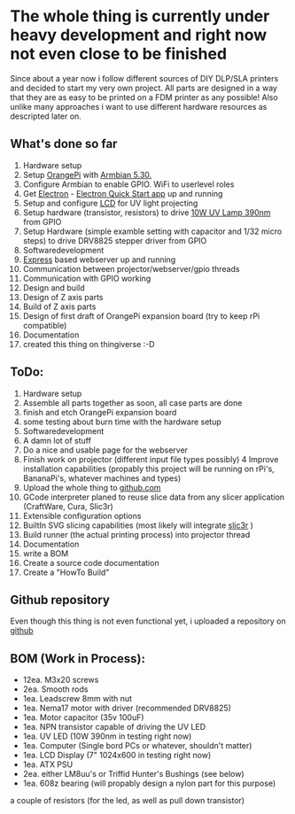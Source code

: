 The whole thing is currently under heavy development and right now not even close to be finished
=
Since about a year now i follow different sources of DIY DLP/SLA printers and decided to start my very own project.
All parts are designed in a way that they are as easy to be printed on a FDM printer as any possible! Also unlike many approaches i want to use different hardware resources as descripted later on.

What's done so far
-
1. Hardware setup
  1. Setup [OrangePi](https://de.aliexpress.com/item/Orange-Pi-Lite-SET7-Orange-Pi-Lite-Transparent-ABS-Case-Power-Cable-8GB-Class-10-Micro/32662461489.html?spm=a2g0x.search0104.3.29.THMouA&ws_ab_test=searchweb0_0,searchweb201602_2_10152_10065_10151_10068_5430020_10304_10307_10137_10060_10302_10155_10154_5370011_10056_10055_10054_10059_100031_10099_5400020_5410011_10103_10102_10052_10053_10142_10107_10050_10051_5380020_10326_10084_10083_10080_10082_10081_10177_10110_10111_5420020_10112_5390011_10113_10114_10312_10313_10314_10315_10078_10079_10073,searchweb201603_4,ppcSwitch_5&btsid=8c0885b5-e103-490e-a7d3-0efbbd7d0d90&algo_expid=1728da27-c923-4d5e-a114-87aa6359754b-3&algo_pvid=1728da27-c923-4d5e-a114-87aa6359754b&transAbTest=ae803_3) with [Armbian 5.30.](https://www.armbian.com/)
  2. Configure Armbian to enable GPIO. WiFi to userlevel roles
  3. Get [Electron](https://electron.atom.io/) - [Electron Quick Start app](https://github.com/electron/electron-quick-start) up and running
  4. Setup and configure [LCD](https://de.aliexpress.com/item/7inch-1024-600-IPS-Screen-LCD-Monitor-TFT-EJ070NA-01J-2AV-HDMI-VGA-for-Raspberry-n/32809145185.html?spm=a2g0s.9042311.0.0.9kLIRD) for UV light projecting
  5. Setup hardware (transistor, resistors) to drive [10W UV Lamp 390nm](https://de.aliexpress.com/item/High-power-LED-chip-UV-COB-Purple-Light-360Nm-370Nm-380Nm-390Nm-400Nm-410Nm-3W-5W/32804292618.html?spm=a2g0s.9042311.0.0.6JSQ4i) from GPIO
  6. Setup Hardware (simple examble setting with capacitor and 1/32 micro steps) to drive DRV8825 stepper driver from GPIO
2. Softwaredevelopment
  1. [Express](http://expressjs.com/) based webserver up and running
  2. Communication between projector/webserver/gpio threads
  3. Communication with GPIO working
3. Design and build
  1. Design of Z axis parts
  2. Build of Z axis parts
  3. Design of first draft of OrangePi expansion board (try to keep rPi compatible)
4. Documentation
  1. created this thing on thingiverse :-D

ToDo:
-
1. Hardware setup
  1. Assemble all parts together as soon, all case parts are done
  2. finish and etch OrangePi expansion board
  3. some testing about burn time with the hardware setup
2. Softwaredevelopment
  1. A damn lot of stuff
  2. Do a nice and usable page for the webserver
  3. Finish work on projector (different input file types possibly)
  4 Improve installation capabilities (propably this project will be running on rPi's, BananaPi's, whatever machines and types)
  5. Upload the whole thing to [github.com](https://github.com)
  6. GCode interpreter planed to reuse slice data from any slicer application (CraftWare, Cura, Slic3r)
  7. Extensible configuration options
  8. BuiltIn SVG slicing capabilities (most likely will integrate [slic3r](http://slic3r.org/) )
  9. Build runner (the actual printing process) into projector thread
3. Documentation
  1. write a BOM
  2. Create a source code documentation
  3. Create a "HowTo Build"

Github repository
-
Even though this thing is not even functional yet, i uploaded a repository on [github](https://github.com/blendmaker/DLPrinter)

BOM (Work in Process):
-
* 12ea. M3x20 screws
* 2ea. Smooth rods
* 1ea. Leadscrew 8mm with nut
* 1ea. Nema17 motor with driver (recommended DRV8825)
* 1ea. Motor capacitor (35v 100uF)
* 1ea. NPN transistor capable of driving the UV LED
* 1ea. UV LED (10W 390nm in testing right now)
* 1ea. Computer (Single bord PCs or whatever, shouldn't matter)
* 1ea. LCD Display (7" 1024x600 in testing right now)
* 1ea. ATX PSU
* 2ea. either LM8uu's or Triffid Hunter's Bushings (see below)
* 1ea. 608z bearing (will propably design a nylon part for this purpose)

a couple of resistors (for the led, as well as pull down transistor) 
